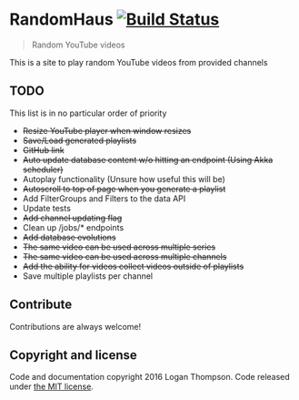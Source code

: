 # RandomHaus [![Build Status](https://travis-ci.org/Cobbleopolis/RandomHaus.svg?branch=master)](https://travis-ci.org/Cobbleopolis/RandomHaus)
> Random YouTube videos

This is a site to play random YouTube videos from provided channels

## TODO
This list is in no particular order of priority
- ~~Resize YouTube player when window resizes~~
- ~~Save/Load generated playlists~~
- ~~GitHub link~~
- ~~Auto update database content w/o hitting an endpoint (Using Akka scheduler)~~
- Autoplay functionality (Unsure how useful this will be)
- ~~Autoscroll to top of page when you generate a playlist~~
- Add FilterGroups and Filters to the data API
- Update tests
- ~~Add channel updating flag~~
- Clean up /jobs/* endpoints
- ~~Add database evolutions~~
- ~~The same video can be used across multiple series~~
- ~~The same video can be used across multiple channels~~
- ~~Add the ability for videos collect videos outside of playlists~~
- Save multiple playlists per channel

## Contribute

Contributions are always welcome!


## Copyright and license

Code and documentation copyright 2016 Logan Thompson. Code released under [the MIT license](https://github.com/Cobbleopolis/RandomHaus/blob/master/LICENSE).
